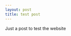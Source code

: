 ```yaml
---
layout: post
title: test post
---
```


	
Just a post to test the website

<div style="position: relative" id="sketch-holder">
</div>


<script src="p5/p5.js"></script>
<script src="p5/addons/p5.sound.js"></script>
<script src="sketches/current.js"></script>